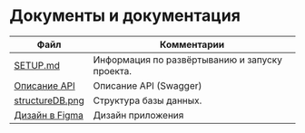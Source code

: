 # Документы и документация


| Файл                                             | Комментарии                                    |
| ------------------------------------------------ | ---------------------------------------------- |
| [SETUP.md](../SETUP.md)                             | Информация по развёртыванию и запуску проекта. |
| [Описание API](http://yandex-gamification.std-884.ist.mospolytech.ru/swagger/)                       | Описание API (Swagger)                     |
| [structureDB.png](structureDB.png) | Структура базы данных.                         |
| [Дизайн в Figma](https://www.figma.com/file/sM5uZE2Cl2Kc94G7qO5XtE/Ya.Game?node-id=1%3A15) | Дизайн приложения |